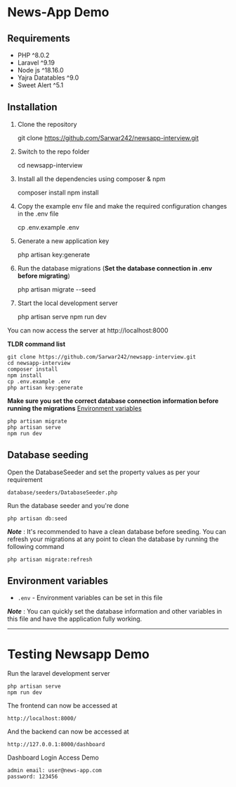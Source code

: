 
# News-App Demo


## Requirements

- PHP ^8.0.2
- Laravel ^9.19
- Node js ^18.16.0
- Yajra Datatables ^9.0
- Sweet Alert ^5.1


## Installation


1. Clone the repository

    git clone https://github.com/Sarwar242/newsapp-interview.git

2. Switch to the repo folder

    cd newsapp-interview

3. Install all the dependencies using composer & npm

    composer install
    npm install

4. Copy the example env file and make the required configuration changes in the .env file

    cp .env.example .env

5. Generate a new application key

    php artisan key:generate

6. Run the database migrations (**Set the database connection in .env before migrating**)

    php artisan migrate --seed

7. Start the local development server

    php artisan serve
    npm run dev

You can now access the server at http://localhost:8000

**TLDR command list**

    git clone https://github.com/Sarwar242/newsapp-interview.git
    cd newsapp-interview
    composer install
    npm install
    cp .env.example .env
    php artisan key:generate
    
**Make sure you set the correct database connection information before running the migrations** [Environment variables](#environment-variables)

    php artisan migrate
    php artisan serve
    npm run dev

## Database seeding

Open the DatabaseSeeder and set the property values as per your requirement

    database/seeders/DatabaseSeeder.php

Run the database seeder and you're done

    php artisan db:seed

***Note*** : It's recommended to have a clean database before seeding. You can refresh your migrations at any point to clean the database by running the following command

    php artisan migrate:refresh
    
## Environment variables

- `.env` - Environment variables can be set in this file

***Note*** : You can quickly set the database information and other variables in this file and have the application fully working.

----------

# Testing Newsapp Demo

Run the laravel development server

    php artisan serve
    npm run dev

The frontend can now be accessed at

    http://localhost:8000/

And the backend can now be accessed at

    http://127.0.0.1:8000/dashboard

Dashboard Login Access Demo

    admin email: user@news-app.com
    password: 123456

